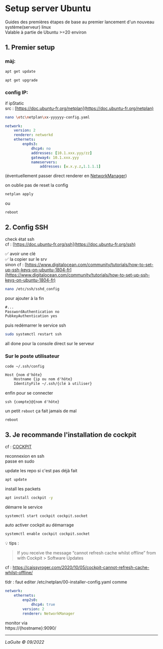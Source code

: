 # Setup server Ubuntu

Guides des premières étapes de base au premier lancement d'un nouveau système(serveur) linux  
Valable à partie de Ubuntu >=20 environ

## 1. Premier setup 

### màj:
```bash
apt get update
```
```bash
apt get upgrade
```

### config IP:
if ipStatic  
src : [https://doc.ubuntu-fr.org/netplan](https://doc.ubuntu-fr.org/netplan)

```bash
nano \etc\netplan\xx-yyyyyy-config.yaml
```

```yaml
network:
    version: 2
    renderer: networkd
    ethernets:
        enp0s3:
            dhcp4: no
            addresses: [10.1.xxx.yyy/zz]
            gateway4: 10.1.xxx.yyy
            nameservers:
                addresses: [w.x.y.z,1.1.1.1]
```
(éventuellement passer direct renderer en [NetworkManager](https://ubuntu.com/core/docs/networkmanager))

on oublie pas de reset la config
```bash
netplan apply
```
ou
```bash
reboot
```

## 2. Config SSH

check état ssh  
cf : [https://doc.ubuntu-fr.org/ssh](https://doc.ubuntu-fr.org/ssh)

✅ avoir une clé  
✅ la copier sur le srv  
sinon cf : [https://www.digitalocean.com/community/tutorials/how-to-set-up-ssh-keys-on-ubuntu-1804-fr](https://www.digitalocean.com/community/tutorials/how-to-set-up-ssh-keys-on-ubuntu-1804-fr)

```bash
nano /etc/ssh/sshd_config
```
pour ajouter à la fin
```txt
#...
PasswordAuthentication no
PubkeyAuthentication yes
```

puis redémarrer le service ssh
```bash
sudo systemctl restart ssh
```

all done pour la console direct sur le serveur

### Sur le poste utilisateur
```
code ~/.ssh/config
```

```txt
Host {nom d'hôte}
    Hostname {ip ou nom d'hôte}
    IdentityFile ~/.ssh/{clé à utiliser}
```
  
enfin pour se connecter
```
ssh {compte}@{nom d'hôte}
```

un petit `reboot` ça fait jamais de mal
```bash
reboot
```

## 3. Je recommande l'installation de cockpit
cf : [COCKPIT](https://cockpit-project.org/)

reconnexion en ssh  
passe en sudo

update les repo si c'est pas déjà fait
```bash
apt update
```

install les packets
```bash
apt install cockpit -y
```

démarre le service
```bash
systemctl start cockpit cockpit.socket
```

auto activer cockpit au démarrage
```bash
systemctl enable cockpit cockpit.socket
```

💡 tips :  
>If you receive the message “cannot refresh cache whilst offline” from with Cockpit > Software Updates  

cf : https://caissyroger.com/2020/10/05/cockpit-cannot-refresh-cache-whilst-offline/

tldr : faut editer /etc/netplan/00-installer-config.yaml comme
```yaml
network:
    ethernets:
        enp2s0:
            dhcp4: true
        version: 2
        renderer: NetworkManager
```
  
monitor via  
https://{hostname}:9090/

---
*LaGuite © 09/2022*